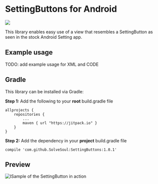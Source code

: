 # SettingButtons for Android
[![](https://jitpack.io/v/SolveSoul/SettingButtons.svg)](https://jitpack.io/#SolveSoul/SettingButtons)

This library enables easy use of a view that resembles a SettingButton as seen in the stock Android Setting app.

## Example usage
TODO: add example usage for XML and CODE

## Gradle
This library can be installed via Gradle:

**Step 1:** Add the following to your **root** build.gradle file

    allprojects {
 		repositories {
 			...
 			maven { url "https://jitpack.io" }
 		}
 	}

**Step 2:** Add the dependency in your **project** build.gradle file

    compile 'com.github.SolveSoul:SettingButtons:1.0.1'

## Preview
![ISample of the SettingButton in action](http://i.imgur.com/eyKdQBZl.png)
